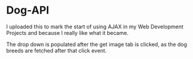 # Dog-API
I uploaded this to mark the start of using AJAX in my Web Development Projects and because I really like what it became.

The drop down is populated after the get image tab is clicked, as the dog breeds are fetched after that click event.
